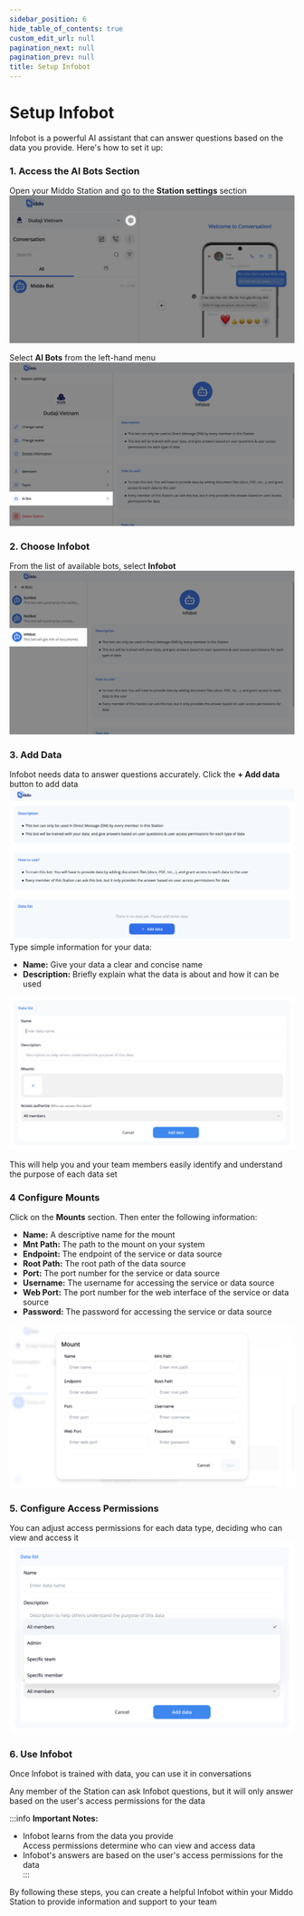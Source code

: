 ```yaml
---  
sidebar_position: 6  
hide_table_of_contents: true  
custom_edit_url: null  
pagination_next: null  
pagination_prev: null  
title: Setup Infobot  
---  
```

  
# Setup Infobot  
  
Infobot is a powerful AI assistant that can answer questions based on the data you provide. Here's how to set it up:  
  
### **1. Access the AI Bots Section**  
  
Open your Middo Station and go to the **Station settings** section    
![](./img/invite-members-1.png)  
  
Select **AI Bots** from the left-hand menu  
![](./img/setup-infobot-2.png)  
  
  
### **2. Choose Infobot**  
  
From the list of available bots, select **Infobot**  
![](./img/setup-infobot-3.png)  
  
### **3. Add Data**  
  
Infobot needs data to answer questions accurately. Click the **+ Add data** button to add data  
![](./img/setup-infobot-4.png)  
Type simple information for your data:  
- **Name:** Give your data a clear and concise name  
- **Description:** Briefly explain what the data is about and how it can be used  
  
![](./img/setup-infobot-5.png)  
  
This will help you and your team members easily identify and understand the purpose of each data set  
  
  
  
### **4 Configure Mounts**  
  
Click on the **Mounts** section. Then enter the following information:  
- **Name:** A descriptive name for the mount  
- **Mnt Path:** The path to the mount on your system  
- **Endpoint:** The endpoint of the service or data source  
- **Root Path:** The root path of the data source  
- **Port:** The port number for the service or data source  
- **Username:** The username for accessing the service or data source  
- **Web Port:** The port number for the web interface of the service or data source  
- **Password:** The password for accessing the service or data source  
  
![](./img/setup-infobot-6.png)  
  
  
### **5. Configure Access Permissions**  
  
You can adjust access permissions for each data type, deciding who can view and access it  
![](./img/setup-infobot-7.png)  
  
### **6. Use Infobot**  
  
Once Infobot is trained with data, you can use it in conversations  
  
Any member of the Station can ask Infobot questions, but it will only answer based on the user's access permissions for the data  
  
:::info **Important Notes:**  
  
- Infobot learns from the data you provide  
Access permissions determine who can view and access data  
- Infobot's answers are based on the user's access permissions for the data  
:::  
  
By following these steps, you can create a helpful Infobot within your Middo Station to provide information and support to your team